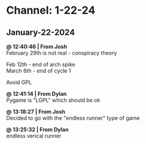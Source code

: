 # Channel: 1-22-24  
## January-22-2024  
**@ 12:40:46 | From Josh**  
February 29th is not real  - conspiracy theory   
  
Feb 12th  - end of arch spike  
March 6th  - end of cycle 1  
  
Avoid GPL  
  
**@ 12:41:14 | From Dylan**  
Pygame is "LGPL" which should be ok  
  
**@ 13:18:27 | From Josh**  
Decided to go with the "endless runner" type of game  
  
**@ 13:25:32 | From Dylan**  
endless verical runner  
  
